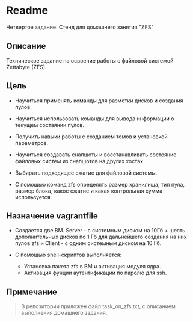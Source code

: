 # Readme


  Четвертое задание.
Стенд для домашнего занятия "ZFS"

## Описание

Техническое задание на освоение работы c файловой системой Zettabyte (ZFS). 


## Цель

  - Научиться применять команды для разметки дисков и создания пулов.

  - Научиться использовать команды для вывода информации о текущем состаянии пулов.

  - Получить навыки работы с созданием томов и установкой параметров.
  
  -  Научиться создавать снапшоты и восстанавливать состояние файловых систем из снапшотов на других хостах.
  - Выбирать подходящее сжатие для файловой системы.
  - С помощью команд zfs определять размер хранилища, тип пула, размер блока, какое сжатие и какая контрольная сумма используется. 

  
## Назначение vagrantfile

-  Создается две ВМ. Server - с системным диском на 10Гб + шесть дополнительных дисков по 1 Гб для дальнейшего создания на них пулов  zfs и Client - с одним системным диском на 10 Гб.
-  С помощью shell-скриптов выполняется:

    + Установка пакета zfs в ВМ и активация модуля ядра.
    + Активация фунции аутентификации по паролю для ssh.
    
   
## Примечание

> В репозитории приложен файл task_on_zfs.txt, с описанием выполнения домашнего задания.